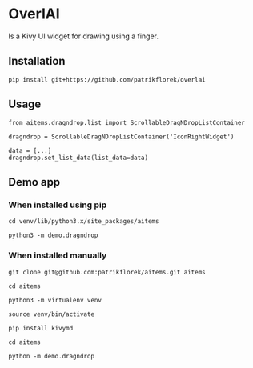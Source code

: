 # OverlAI

Is a Kivy UI widget for drawing using a finger.


## Installation

```
pip install git+https://github.com/patrikflorek/overlai
```





## Usage

```
from aitems.dragndrop.list import ScrollableDragNDropListContainer

dragndrop = ScrollableDragNDropListContainer('IconRightWidget')

data = [...]
dragndrop.set_list_data(list_data=data)
```


## Demo app

### When installed using pip

```
cd venv/lib/python3.x/site_packages/aitems

python3 -m demo.dragndrop
```

### When installed manually

```
git clone git@github.com:patrikflorek/aitems.git aitems

cd aitems

python3 -m virtualenv venv

source venv/bin/activate

pip install kivymd

cd aitems

python -m demo.dragndrop
```
